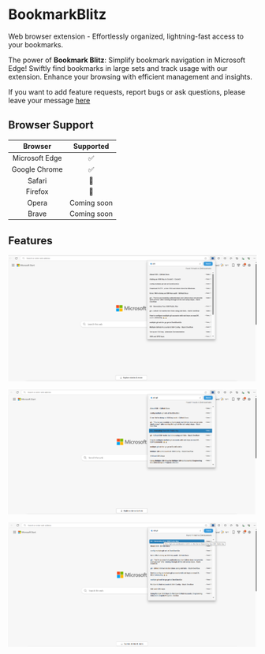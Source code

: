 # BookmarkBlitz
Web browser extension - Effortlessly organized, lightning-fast access to your bookmarks.

The power of **Bookmark Blitz**: Simplify bookmark navigation in Microsoft Edge! Swiftly find bookmarks in large sets and track usage with our extension. Enhance your browsing with efficient management and insights.

If you want to add feature requests, report bugs or ask questions, please leave your message [here](https://forms.gle/P4E8rqMzWwjvq6EY9)



## Browser Support

| Browser | Supported |
| :---: | :---: |
| Microsoft Edge | :white_check_mark: |
| Google Chrome | :white_check_mark: |
| Safari | :black_square_button: |
| Firefox | :black_square_button: |
| Opera | Coming soon |
| Brave | Coming soon |



## Features 

![list search result](MicrosoftEdge/imgs/search-list.png)

![narrow down the search result with space](MicrosoftEdge/imgs/search-term-with-space.png)

![list result views](MicrosoftEdge/imgs/search-result-views.png)
